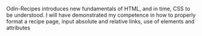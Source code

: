Odin-Recipes introduces new fundamentals of HTML, and in time, CSS to be understood. 
I will have demonstrated my competence in how to properly format a recipe page, input absolute and relative links, use of elements and attributes
